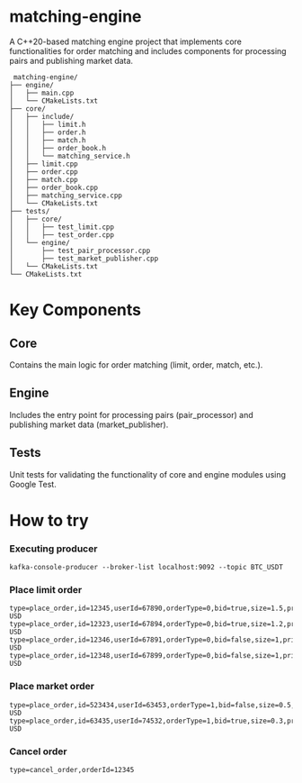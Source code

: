 # matching-engine

A C++20-based matching engine project that implements core functionalities for order matching and includes components for processing pairs and publishing market data.

``` 
 matching-engine/
├── engine/
│   ├── main.cpp
│   └── CMakeLists.txt
├── core/
│   ├── include/
│   │   ├── limit.h
│   │   ├── order.h
│   │   ├── match.h
│   │   ├── order_book.h
│   │   └── matching_service.h
│   ├── limit.cpp
│   ├── order.cpp
│   ├── match.cpp
│   ├── order_book.cpp
│   ├── matching_service.cpp
│   └── CMakeLists.txt
├── tests/
│   ├── core/
│   │   ├── test_limit.cpp
│   │   ├── test_order.cpp
│   └── engine/
│       ├── test_pair_processor.cpp
│       ├── test_market_publisher.cpp
│   └── CMakeLists.txt
└── CMakeLists.txt

```

# Key Components
## Core
Contains the main logic for order matching (limit, order, match, etc.).

## Engine
Includes the entry point for processing pairs (pair_processor) and publishing market data (market_publisher).
## Tests
Unit tests for validating the functionality of core and engine modules using Google Test.


# How to try

### Executing producer
```shell
kafka-console-producer --broker-list localhost:9092 --topic BTC_USDT
```

### Place limit order
```shell
type=place_order,id=12345,userId=67890,orderType=0,bid=true,size=1.5,price=10000.0,pair=BTC-USD
type=place_order,id=12323,userId=67894,orderType=0,bid=true,size=1.2,price=10001.1,pair=BTC-USD
type=place_order,id=12346,userId=67891,orderType=0,bid=false,size=1,price=9999.9,pair=BTC-USD
type=place_order,id=12348,userId=67899,orderType=0,bid=false,size=1,price=9999.8,pair=BTC-USD
```

### Place market order

```shell
type=place_order,id=523434,userId=63453,orderType=1,bid=false,size=0.5,price=10000.0,pair=BTC-USD
type=place_order,id=63435,userId=74532,orderType=1,bid=true,size=0.3,price=9999.9,pair=BTC-USD
```

### Cancel order
```shell
type=cancel_order,orderId=12345

```
